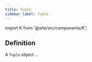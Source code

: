 ```yaml
---
title: Tuple
sidebar_label: Tuple
---
```


import K from '@site/src/components/K';

## Definition

A `Tuple` object ...